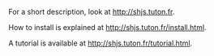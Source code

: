 For a short description, look at <http://shjs.tuton.fr>.

How to install is explained at <http://shjs.tuton.fr/install.html>.

A tutorial is available at <http://shjs.tuton.fr/tutorial.html>.
